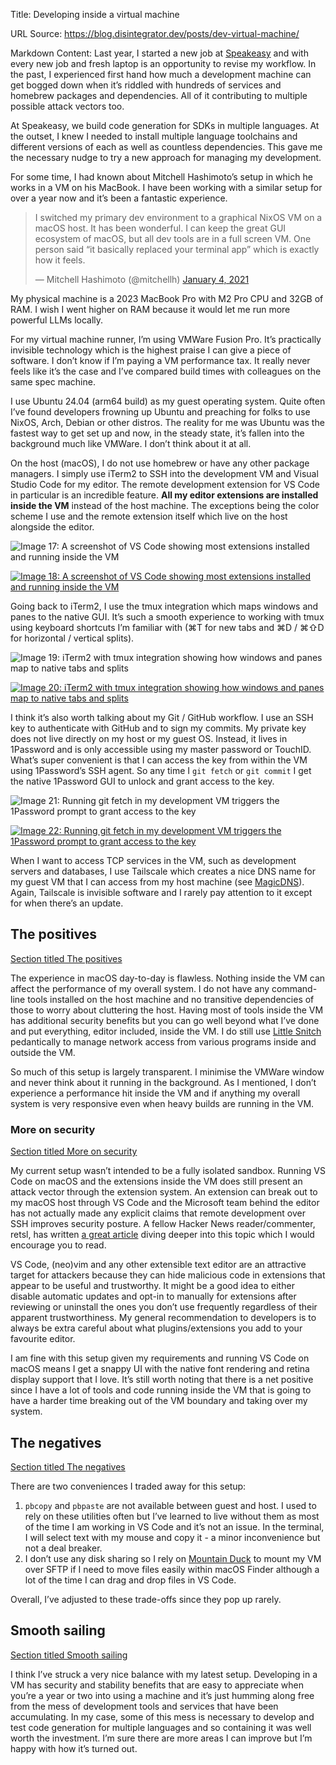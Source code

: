 Title: Developing inside a virtual machine

URL Source: https://blog.disintegrator.dev/posts/dev-virtual-machine/

Markdown Content:
Last year, I started a new job at [Speakeasy](https://speakeasy.com/) and with every new job and fresh laptop is an opportunity to revise my workflow. In the past, I experienced first hand how much a development machine can get bogged down when it’s riddled with hundreds of services and homebrew packages and dependencies. All of it contributing to multiple possible attack vectors too.

At Speakeasy, we build code generation for SDKs in multiple languages. At the outset, I knew I needed to install multiple language toolchains and different versions of each as well as countless dependencies. This gave me the necessary nudge to try a new approach for managing my development.

For some time, I had known about Mitchell Hashimoto’s setup in which he works in a VM on his MacBook. I have been working with a similar setup for over a year now and it’s been a fantastic experience.

> I switched my primary dev environment to a graphical NixOS VM on a macOS host. It has been wonderful. I can keep the great GUI ecosystem of macOS, but all dev tools are in a full screen VM. One person said “it basically replaced your terminal app” which is exactly how it feels.
> 
> — Mitchell Hashimoto (@mitchellh) [January 4, 2021](https://twitter.com/mitchellh/status/1346136404682625024?ref_src=twsrc%5Etfw)

My physical machine is a 2023 MacBook Pro with M2 Pro CPU and 32GB of RAM. I wish I went higher on RAM because it would let me run more powerful LLMs locally.

For my virtual machine runner, I’m using VMWare Fusion Pro. It’s practically invisible technology which is the highest praise I can give a piece of software. I don’t know if I’m paying a VM performance tax. It really never feels like it’s the case and I’ve compared build times with colleagues on the same spec machine.

I use Ubuntu 24.04 (arm64 build) as my guest operating system. Quite often I’ve found developers frowning up Ubuntu and preaching for folks to use NixOS, Arch, Debian or other distros. The reality for me was Ubuntu was the fastest way to get set up and now, in the steady state, it’s fallen into the background much like VMWare. I don’t think about it at all.

On the host (macOS), I do not use homebrew or have any other package managers. I simply use iTerm2 to SSH into the development VM and Visual Studio Code for my editor. The remote development extension for VS Code in particular is an incredible feature. **All my editor extensions are installed inside the VM** instead of the host machine. The exceptions being the color scheme I use and the remote extension itself which live on the host alongside the editor.

![Image 17: A screenshot of VS Code showing most extensions installed and running inside the VM](https://blog.disintegrator.dev/_astro/vscode-extensions.Cnq2PSgc.png)

 [![Image 18: A screenshot of VS Code showing most extensions installed and running inside the VM](https://blog.disintegrator.dev/_astro/vscode-extensions.Cnq2PSgc_Z2tzSA9.png)](https://blog.disintegrator.dev/_astro/vscode-extensions.Cnq2PSgc.png)

Going back to iTerm2, I use the tmux integration which maps windows and panes to the native GUI. It’s such a smooth experience to working with tmux using keyboard shortcuts I’m familiar with (⌘T for new tabs and ⌘D / ⌘⇧D for horizontal / vertical splits).

![Image 19: iTerm2 with tmux integration showing how windows and panes map to native tabs and splits](https://blog.disintegrator.dev/_astro/tmux-iterm2.Cnvji2r6.png)

 [![Image 20: iTerm2 with tmux integration showing how windows and panes map to native tabs and splits](https://blog.disintegrator.dev/_astro/tmux-iterm2.Cnvji2r6_Zn9vsc.png)](https://blog.disintegrator.dev/_astro/tmux-iterm2.Cnvji2r6.png)

I think it’s also worth talking about my Git / GitHub workflow. I use an SSH key to authenticate with GitHub and to sign my commits. My private key does not live directly on my host or my guest OS. Instead, it lives in 1Password and is only accessible using my master password or TouchID. What’s super convenient is that I can access the key from within the VM using 1Password’s SSH agent. So any time I `git fetch` or `git commit` I get the native 1Password GUI to unlock and grant access to the key.

![Image 21: Running git fetch in my development VM triggers the 1Password prompt to grant access to the key](https://blog.disintegrator.dev/_astro/1password-ssh.IP7v-yeA.png)

 [![Image 22: Running git fetch in my development VM triggers the 1Password prompt to grant access to the key](https://blog.disintegrator.dev/_astro/1password-ssh.IP7v-yeA_IytRU.png)](https://blog.disintegrator.dev/_astro/1password-ssh.IP7v-yeA.png)

When I want to access TCP services in the VM, such as development servers and databases, I use Tailscale which creates a nice DNS name for my guest VM that I can access from my host machine (see [MagicDNS](https://tailscale.com/kb/1081/magicdns)). Again, Tailscale is invisible software and I rarely pay attention to it except for when there’s an update.

The positives
-------------

[Section titled The positives](https://blog.disintegrator.dev/posts/dev-virtual-machine/#the-positives)

The experience in macOS day-to-day is flawless. Nothing inside the VM can affect the performance of my overall system. I do not have any command-line tools installed on the host machine and no transitive dependencies of those to worry about cluttering the host. Having most of tools inside the VM has additional security benefits but you can go well beyond what I’ve done and put everything, editor included, inside the VM. I do still use [Little Snitch](https://www.obdev.at/products/littlesnitch/index.html) pedantically to manage network access from various programs inside and outside the VM.

So much of this setup is largely transparent. I minimise the VMWare window and never think about it running in the background. As I mentioned, I don’t experience a performance hit inside the VM and if anything my overall system is very responsive even when heavy builds are running in the VM.

### More on security

[Section titled More on security](https://blog.disintegrator.dev/posts/dev-virtual-machine/#more-on-security)

My current setup wasn’t intended to be a fully isolated sandbox. Running VS Code on macOS and the extensions inside the VM does still present an attack vector through the extension system. An extension can break out to my macOS host through VS Code and the Microsoft team behind the editor has not actually made any explicit claims that remote development over SSH improves security posture. A fellow Hacker News reader/commenter, retsl, has written [a great article](https://lets.re/blog/vscode-remote-dev/) diving deeper into this topic which I would encourage you to read.

VS Code, (neo)vim and any other extensible text editor are an attractive target for attackers because they can hide malicious code in extensions that appear to be useful and trustworthy. It might be a good idea to either disable automatic updates and opt-in to manually for extensions after reviewing or uninstall the ones you don’t use frequently regardless of their apparent trustworthiness. My general recommendation to developers is to always be extra careful about what plugins/extensions you add to your favourite editor.

I am fine with this setup given my requirements and running VS Code on macOS means I get a snappy UI with the native font rendering and retina display support that I love. It’s still worth noting that there is a net positive since I have a lot of tools and code running inside the VM that is going to have a harder time breaking out of the VM boundary and taking over my system.

The negatives
-------------

[Section titled The negatives](https://blog.disintegrator.dev/posts/dev-virtual-machine/#the-negatives)

There are two conveniences I traded away for this setup:

1.  `pbcopy` and `pbpaste` are not available between guest and host. I used to rely on these utilities often but I’ve learned to live without them as most of the time I am working in VS Code and it’s not an issue. In the terminal, I will select text with my mouse and copy it - a minor inconvenience but not a deal breaker.
2.  I don’t use any disk sharing so I rely on [Mountain Duck](https://mountainduck.io/) to mount my VM over SFTP if I need to move files easily within macOS Finder although a lot of the time I can drag and drop files in VS Code.

Overall, I’ve adjusted to these trade-offs since they pop up rarely.

Smooth sailing
--------------

[Section titled Smooth sailing](https://blog.disintegrator.dev/posts/dev-virtual-machine/#smooth-sailing)

I think I’ve struck a very nice balance with my latest setup. Developing in a VM has security and stability benefits that are easy to appreciate when you’re a year or two into using a machine and it’s just humming along free from the mess of development tools and services that have been accumulating. In my case, some of this mess is necessary to develop and test code generation for multiple languages and so containing it was well worth the investment. I’m sure there are more areas I can improve but I’m happy with how it’s turned out.
